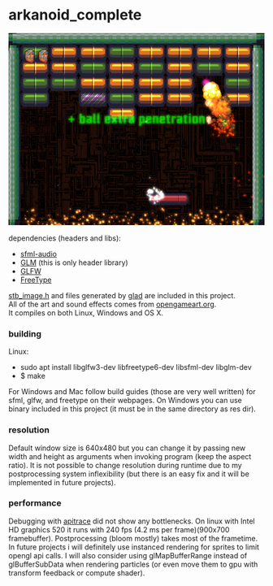 # arkanoid_complete

![](https://github.com/matiTechno/get_it_real/blob/master/screens/screen3.png)

dependencies (headers and libs):
* [sfml-audio](https://github.com/SFML/SFML)
* [GLM](https://github.com/g-truc/glm) (this is only header library)
* [GLFW](https://github.com/glfw/glfw)
* [FreeType](https://www.freetype.org)

[stb_image.h](https://github.com/nothings/stb) and files generated by [glad](https://github.com/Dav1dde/glad) are included in this project.  
All of the art and sound effects comes from [opengameart.org](http://opengameart.org).  
It compiles on both Linux, Windows and OS X.  

### building
Linux:
* sudo apt install libglfw3-dev libfreetype6-dev libsfml-dev libglm-dev
* $ make

For Windows and Mac follow build guides (those are very well written) for sfml, glfw, and freetype on their webpages. 
On Windows you can use binary included in this project (it must be in the same directory as res dir).

### resolution
Default window size is 640x480 but you can change it by passing new width and height as arguments when invoking program (keep the aspect ratio).
It is not possible to change resolution during runtime due to my postprocessing system inflexibility (but there is an easy fix and it will be implemented in future projects).

### performance
Debugging with [apitrace](https://github.com/apitrace/apitrace) did not show any bottlenecks. On linux with Intel HD graphics 520 it runs
with 240 fps (4.2 ms per frame)(900x700 framebuffer). Postprocessing (bloom mostly) takes most of the frametime.
In future projects i will definitely use instanced rendering for sprites to limit opengl api calls. I will also consider using glMapBufferRange instead
of glBufferSubData when rendering particles (or even move them to gpu with transform feedback or compute shader).
